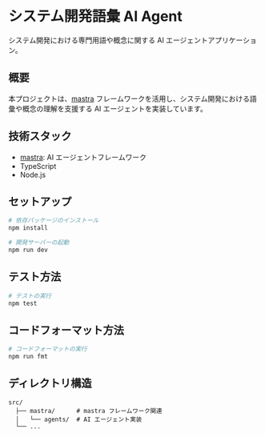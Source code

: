 # システム開発語彙 AI Agent

システム開発における専門用語や概念に関する AI エージェントアプリケーション。

## 概要

本プロジェクトは、[mastra](https://mastra.ai/) フレームワークを活用し、システム開発における語彙や概念の理解を支援する AI エージェントを実装しています。

## 技術スタック

- [mastra](https://mastra.ai/): AI エージェントフレームワーク
- TypeScript
- Node.js

## セットアップ

```bash
# 依存パッケージのインストール
npm install

# 開発サーバーの起動
npm run dev
```

## テスト方法

```bash
# テストの実行
npm test
```

## コードフォーマット方法

```bash
# コードフォーマットの実行
npm run fmt
```

## ディレクトリ構造

```
src/
  ├── mastra/      # mastra フレームワーク関連
  │   └── agents/  # AI エージェント実装
  └── ...
```
